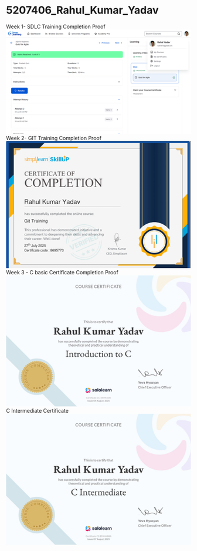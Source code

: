 # 5207406_Rahul_Kumar_Yadav
Week 1- SDLC Training
Completion Proof
![image alt](https://github.com/Yaduvanshirahul/5207406_Rahul_Kumar_Yadav/blob/6bbaa99c9dbcef7bc43ac5711f35a2130c29c196/SDLC%20Folder/Screenshot%20(9).png)
Week 2- GIT Training
Completion Proof
![image alt](https://github.com/Yaduvanshirahul/5207406_Rahul_Kumar_Yadav/blob/5bcf400acb1cd02cb008180c77015b22216ab47a/Git%20Folder/Git_certificate.png)
Week 3 - C basic Certificate
Completion Proof
![image alt](https://github.com/Yaduvanshirahul/5207406_Rahul_Kumar_Yadav/blob/de7f11d93c116e8eaa7af245ffcf3a9cca2e9d78/C%20language/C%20basic%20Certificate.jpeg)
C Intermediate Certificate
![image alt](https://github.com/Yaduvanshirahul/5207406_Rahul_Kumar_Yadav/blob/02c855d0b94bf4e224d914ea6bde43e8c091f123/C%20language/C%20intermediate.jpg)

